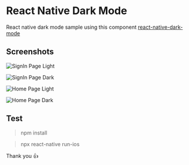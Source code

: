# React Native Dark Mode

React native dark mode sample using this component
[react-native-dark-mode](https://www.npmjs.com/package/react-native-dark-mode)

## Screenshots
![SignIn Page Light](/screenshots/sign_light_mode.png)

![SignIn Page Dark](/screenshots/sign_dark_mode.png)

![Home Page Light](/screenshots/home_light_mode.png)

![Home Page Dark](/screenshots/home_dark_mode.png)

## Test
>npm install

>npx react-native run-ios


Thank you :+1: